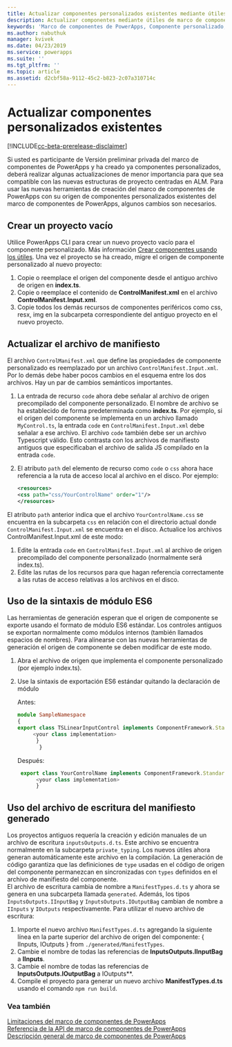 ```yaml
---
title: Actualizar componentes personalizados existentes mediante útiles de marco de componentes de PowerApps| Microsoft Docs
description: Actualizar componentes mediante útiles de marco de componentes de PowerApps
keywords: 'Marco de componentes de PowerApps, Componente personalizado, Marco de componentes'
ms.author: nabuthuk
manager: kvivek
ms.date: 04/23/2019
ms.service: powerapps
ms.suite: ''
ms.tgt_pltfrm: ''
ms.topic: article
ms.assetid: d2cbf58a-9112-45c2-b823-2c07a310714c
---
```

# <a name="updating-existing-custom-components"></a>Actualizar componentes personalizados existentes 

[!INCLUDE[cc-beta-prerelease-disclaimer](../../includes/cc-beta-prerelease-disclaimer.md)]

Si usted es participante de Versión preliminar privada del marco de componentes de PowerApps y ha creado ya componentes personalizados, deberá realizar algunas actualizaciones de menor importancia para que sea compatible con las nuevas estructuras de proyecto centradas en ALM. Para usar las nuevas herramientas de creación del marco de componentes de PowerApps con su origen de componentes personalizados existentes del marco de componentes de PowerApps, algunos cambios son necesarios.

## <a name="creating-an-empty-project"></a>Crear un proyecto vacío

Utilice PowerApps CLI para crear un nuevo proyecto vacío para el componente personalizado. Más información [Crear componentes usando los útiles](create-custom-controls-using-pcf.md).
Una vez el proyecto se ha creado, migre el origen de componente personalizado al nuevo proyecto:

1. Copie o reemplace el origen del componente desde el antiguo archivo de origen en **index.ts**.
2. Copie o reemplace el contenido de **ControlManifest.xml** en el archivo **ControlManifest.Input.xml**.
3. Copie todos los demás recursos de componentes periféricos como css, resx, img en la subcarpeta correspondiente del antiguo proyecto en el nuevo proyecto.

## <a name="updating-manifest-file"></a>Actualizar el archivo de manifiesto

El archivo `ControlManifest.xml` que define las propiedades de componente personalizado es reemplazado por un archivo `ControlManifest.Input.xml`. Por lo demás debe haber pocos cambios en el esquema entre los dos archivos.
Hay un par de cambios semánticos importantes.

1. La entrada de recurso `code` ahora debe señalar al archivo de origen precompilado del componente personalizado. El nombre de archivo se ha establecido de forma predeterminada como **index.ts**.
Por ejemplo, si el origen del componente se implementa en un archivo llamado `MyControl.ts`, la entrada `code` en `ControlManifest.Input.xml` debe señalar a ese archivo. El archivo `code` también debe ser un archivo Typescript válido. Esto contrasta con los archivos de manifiesto antiguos que especificaban el archivo de salida JS compilado en la entrada `code`.
2. El atributo `path` del elemento de recurso como `code` o `css` ahora hace referencia a la ruta de acceso local al archivo en el disco. Por ejemplo:

    ```XML
   <resources>
    <css path="css/YourControlName" order="1"/>
    </resources>
    ```

El atributo `path` anterior indica que el archivo `YourControlName.css` se encuentra en la subcarpeta `css` en relación con el directorio actual donde `ControlManifest.Input.xml` se encuentra en el disco.
Actualice los archivos ControlManifest.Input.xml de este modo:

1. Edite la entrada `code` en `ControlManifest.Input.xml` al archivo de origen precompilado del componente personalizado (normalmente será index.ts).
2. Edite las rutas de los recursos para que hagan referencia correctamente a las rutas de acceso relativas a los archivos en el disco.

## <a name="using-es6-module-syntax"></a>Uso de la sintaxis de módulo ES6

Las herramientas de generación esperan que el origen de componente se exporte usando el formato de módulo ES6 estándar. Los controles antiguos se exportan normalmente como módulos internos (también llamados espacios de nombres). Para alinearse con las nuevas herramientas de generación el origen de componente se deben modificar de este modo.

1. Abra el archivo de origen que implementa el componente personalizado (por ejemplo index.ts).
2. Use la sintaxis de exportación ES6 estándar quitando la declaración de módulo

     Antes:
     ```TypeScript
     module SampleNamespace
     {
    export class TSLinearInputControl implements ComponentFramework.StandardControl<InputsOutputs.IInputBag, InputsOutputs.IOutputBag> {
          <your class implementation>
           }
            }
     
      ```
    Después:
    ```TypeScript
     export class YourControlName implements ComponentFramework.StandardControl<IInputs, IOutputs> { 
          <your class implementation>
          }
   ```

## <a name="using-generated-manifest-typing-file"></a>Uso del archivo de escritura del manifiesto generado

Los proyectos antiguos requería la creación y edición manuales de un archivo de escritura `inputsOutputs.d.ts`. Este archivo se encuentra normalmente en la subcarpeta `private_typing`. Los nuevos útiles ahora generan automáticamente este archivo en la compilación. La generación de código garantiza que las definiciones de `type` usadas en el código de origen del componente permanezcan en sincronizadas con `types` definidos en el archivo de manifiesto del componente.  
El archivo de escritura cambia de nombre a `ManifestTypes.d.ts` y ahora se genera en una subcarpeta llamada `generated`. Además, los tipos `InputsOutputs.IInputBag` y `InputsOutputs.IOutputBag` cambian de nombre a `IInputs` y `IOutputs` respectivamente.
Para utilizar el nuevo archivo de escritura:

1. Importe el nuevo archivo `ManifestTypes.d.ts` agregando la siguiente línea en la parte superior del archivo de origen del componente: { IInputs, IOutputs } from `./generated/ManifestTypes`.
2. Cambie el nombre de todas las referencias de **InputsOutputs.IInputBag** a **IInputs**.
3. Cambie el nombre de todas las referencias de **InputsOutputs.IOutputBag** a IOutputs**.
4. Compile el proyecto para generar un nuevo archivo **ManifestTypes.d.ts** usando el comando `npm run build`.

### <a name="see-also"></a>Vea también

[Limitaciones del marco de componentes de PowerApps](limitations.md)<br/>
[Referencia de la API de marco de componentes de PowerApps](reference/index.md)<br/>
[Descripción general de marco de componentes de PowerApps](overview.md)
